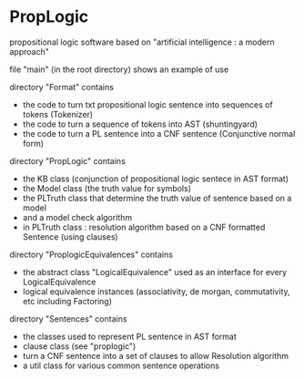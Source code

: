 # PropLogic
propositional logic software based on "artificial intelligence : a modern approach"

file "main" (in the root directory) shows an example of use

directory "Format" contains 
- the code to turn txt propositional logic sentence into sequences of tokens (Tokenizer)
- the code to turn a sequence of tokens into AST (shuntingyard)
- the code to turn a PL sentence into a CNF sentence (Conjunctive normal form)

directory "PropLogic" contains
- the KB class (conjunction of propositional logic sentece in AST format)
- the Model class (the truth value for symbols)
- the PLTruth class that determine the truth value of sentence based on a model
- and a model check algorithm
- in PLTruth class : resolution algorithm based on a CNF formatted Sentence (using clauses)

directory "ProplogicEquivalences" contains
- the abstract class "LogicalEquivalence" used as an interface for every LogicalEquivalence
- logical equivalence instances (associativity, de morgan, commutativity, etc including Factoring)

directory "Sentences" contains
- the classes used to represent PL sentence in AST format
- clause class (see "proplogic")
- turn a CNF sentence into a set of clauses to allow Resolution algorithm
- a util class for various common sentence operations


